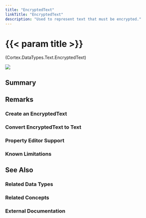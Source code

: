 ```yaml
---
title: "EncryptedText"
linkTitle: "EncryptedText"
description: "Used to represent text that must be encrypted."
---
```


# {{< param title >}}

<p class="namespace">(Cortex.DataTypes.Text.EncryptedText)</p>

<img src="/images/work-in-progress.jpg">

## Summary

## Remarks

### Create an EncryptedText

### Convert EncryptedText to Text

### Property Editor Support

### Known Limitations

## See Also

### Related Data Types

### Related Concepts

### External Documentation
